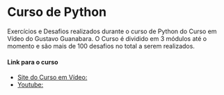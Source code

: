 # Curso de Python

Exercícios e Desafios realizados durante o curso de Python do Curso em Vídeo do Gustavo Guanabara.
O Curso é dividido em 3 módulos até o momento e são mais de 100 desafios no total a serem realizados.

#### Link para o curso
- [Site do Curso em Vídeo:](https://www.cursoemvideo.com/course/python-3-mundo-2?target=_blank "Python 3 – Mundo 2")
- [Youtube:](https://www.youtube.com/watch?v=nJkVHusJp6E&list=PLHz_AreHm4dk_nZHmxxf_J0WRAqy5Czye?target=_blank "Python 3 – Mundo 2")

